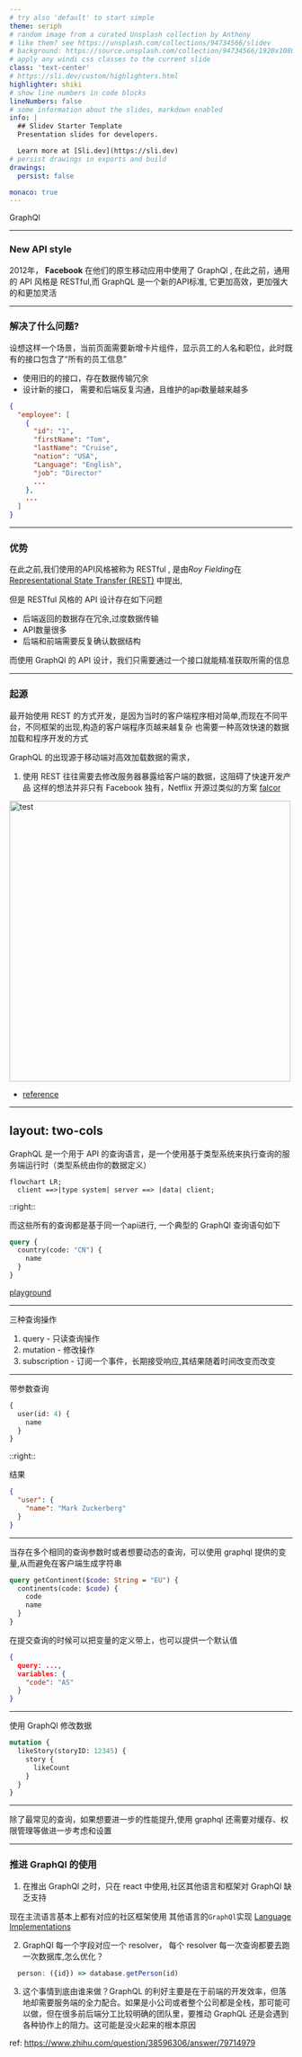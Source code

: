 ```yaml
---
# try also 'default' to start simple
theme: seriph
# random image from a curated Unsplash collection by Anthony
# like them? see https://unsplash.com/collections/94734566/slidev
# background: https://source.unsplash.com/collection/94734566/1920x1080
# apply any windi css classes to the current slide
class: 'text-center'
# https://sli.dev/custom/highlighters.html
highlighter: shiki
# show line numbers in code blocks
lineNumbers: false
# some information about the slides, markdown enabled
info: |
  ## Slidev Starter Template
  Presentation slides for developers.

  Learn more at [Sli.dev](https://sli.dev)
# persist drawings in exports and build
drawings:
  persist: false

monaco: true
---
```


<div class="text-base-3xl inline-flex justify-center items-center">
  <logos-graphql class="text-8xl" /> GraphQl
</div>

---

###  New API style

2012年，<logos-facebook></logos-facebook> **Facebook** 在他们的原生移动应用中使用了 GraphQl , 在此之前，通用的 API 风格是 RESTful,而 GraphQL 是一个新的API标准, 它更加高效，更加强大的和更加灵活

---

### 解决了什么问题?

设想这样一个场景，当前页面需要新增卡片组件，显示员工的人名和职位，此时既有的接口包含了“所有的员工信息”
* 使用旧的的接口，存在数据传输冗余
* 设计新的接口， 需要和后端反复沟通，且维护的api数量越来越多

```json
{
  "employee": [
    {
      "id": "1",
      "firstName": "Tom",
      "lastName": "Cruise",
      "nation": "USA",
      "Language": "English",
      "job": "Director"
      ...
    },
    ...
  ]
}

```

---

### 优势

在此之前,我们使用的API风格被称为 RESTful , 是由*Roy Fielding*在 [Representational State Transfer (REST)](https://www.ics.uci.edu/~fielding/pubs/dissertation/rest_arch_style.htm) 中提出,

但是 RESTful 风格的 API 设计存在如下问题

* 后端返回的数据存在冗余,过度数据传输
* API数量很多
* 后端和前端需要反复确认数据结构

<div class="text-blue-500">

  而使用 GraphQl 的 API 设计，我们只需要通过一个接口就能精准获取所需的信息

</div>

---

### 起源

最开始使用 REST 的方式开发，是因为当时的客户端程序相对简单,而现在不同平台，不同框架的出现,构造的客户端程序页越来越复杂
也需要一种高效快速的数据加载和程序开发的方式

GraphQL 的出现源于移动端对高效加载数据的需求，

1. 使用 REST 往往需要去修改服务器暴露给客户端的数据，这阻碍了快速开发产品
这样的想法并非只有 Facebook 独有，Netflix 开源过类似的方案 [falcor](https://github.com/Netflix/falcor)

<img src="/img/GraphQl/company.png" alt="test" width="500">

* [reference](https://www.howtographql.com/basics/0-introduction/)

---
layout: two-cols
---

GraphQL 是一个用于 API 的查询语言，是一个使用基于类型系统来执行查询的服务端运行时（类型系统由你的数据定义）

<!-- <img src="/img/GraphQl/layer.png" width="400"> -->



```mermaid
flowchart LR;
  client ==>|type system| server ==> |data| client;
```
::right::


<div class="ml-10">

  而这些所有的查询都是基于同一个api进行, 一个典型的 GraphQl 查询语句如下

```graphql
query {
  country(code: "CN") {
    name
  }
}

```

[playground](https://countries.trevorblades.com/)

</div>


---


三种查询操作

1. query - 只读查询操作
2. mutation - 修改操作
3. subscription - 订阅一个事件，长期接受响应,其结果随着时间改变而改变

---

带参数查询

```graphql
{
  user(id: 4) {
    name
  }
}
```

::right::

<div class="ml-2">

结果

```json
{
  "user": {
    "name": "Mark Zuckerberg"
  }
}
```

</div>

---

当存在多个相同的查询参数时或者想要动态的查询，可以使用 graphql 提供的变量,从而避免在客户端生成字符串

```graphql
query getContinent($code: String = "EU") {
  continents(code: $code) {
    code
    name
  }
}
```


在提交查询的时候可以把变量的定义带上，也可以提供一个默认值
```json
{
  query: ...,
  variables: {
    "code": "AS"
  }
}
```

---

使用 GraphQl 修改数据

```graphql
mutation {
  likeStory(storyID: 12345) {
    story {
      likeCount
    }
  }
}
```

---

除了最常见的查询，如果想要进一步的性能提升,使用 graphql 还需要对缓存、权限管理等做进一步考虑和设置

---

### 推进 GraphQl 的使用

1. 在推出 GraphQl 之时，只在 react 中使用,社区其他语言和框架对 GraphQl 缺乏支持


<span class="text-blue-500">

 现在主流语言基本上都有对应的社区框架使用 其他语言的`GraphQl`实现 [Language Implementations](https://graphql.org/code/)

</span>


2. GraphQl 每一个字段对应一个 resolver， 每个 resolver 每一次查询都要去跑一次数据库,怎么优化？
```js
  person: ({id}) => database.getPerson(id)
```


3. 这个事情到底由谁来做？GraphQL 的利好主要是在于前端的开发效率，但落地却需要服务端的全力配合。如果是小公司或者整个公司都是全栈，那可能可以做，但在很多前后端分工比较明确的团队里，要推动 GraphQL 还是会遇到各种协作上的阻力。这可能是没火起来的根本原因


ref: https://www.zhihu.com/question/38596306/answer/79714979
